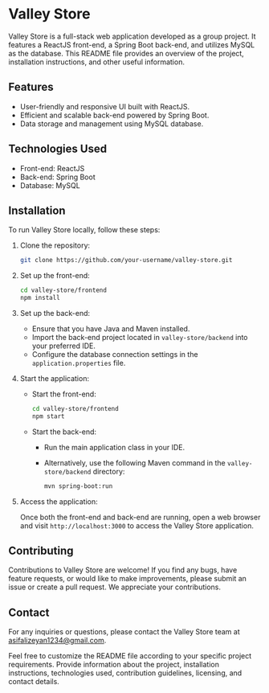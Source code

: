 # Valley Store

Valley Store is a full-stack web application developed as a group project. It features a ReactJS front-end, a Spring Boot back-end, and utilizes MySQL as the database. This README file provides an overview of the project, installation instructions, and other useful information.

## Features

- User-friendly and responsive UI built with ReactJS.
- Efficient and scalable back-end powered by Spring Boot.
- Data storage and management using MySQL database.

## Technologies Used

- Front-end: ReactJS
- Back-end: Spring Boot
- Database: MySQL

## Installation

To run Valley Store locally, follow these steps:

1. Clone the repository:

   ```bash
   git clone https://github.com/your-username/valley-store.git
   ```

2. Set up the front-end:

   ```bash
   cd valley-store/frontend
   npm install
   ```

3. Set up the back-end:

   - Ensure that you have Java and Maven installed.
   - Import the back-end project located in `valley-store/backend` into your preferred IDE.
   - Configure the database connection settings in the `application.properties` file.

4. Start the application:

   - Start the front-end:

     ```bash
     cd valley-store/frontend
     npm start
     ```

   - Start the back-end:

     - Run the main application class in your IDE.
     - Alternatively, use the following Maven command in the `valley-store/backend` directory:

       ```bash
       mvn spring-boot:run
       ```

5. Access the application:

   Once both the front-end and back-end are running, open a web browser and visit `http://localhost:3000` to access the Valley Store application.

## Contributing

Contributions to Valley Store are welcome! If you find any bugs, have feature requests, or would like to make improvements, please submit an issue or create a pull request. We appreciate your contributions.


## Contact

For any inquiries or questions, please contact the Valley Store team at asifalizeyan1234@gmail.com.

Feel free to customize the README file according to your specific project requirements. Provide information about the project, installation instructions, technologies used, contribution guidelines, licensing, and contact details.
